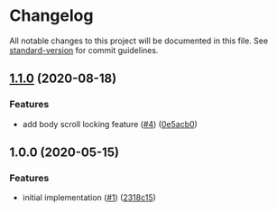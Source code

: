 # Changelog

All notable changes to this project will be documented in this file. See [standard-version](https://github.com/conventional-changelog/standard-version) for commit guidelines.

## [1.1.0](https://github.com/moxystudio/react-navigation/compare/v1.0.0...v1.1.0) (2020-08-18)


### Features

* add body scroll locking feature ([#4](https://github.com/moxystudio/react-navigation/issues/4)) ([0e5acb0](https://github.com/moxystudio/react-navigation/commit/0e5acb0078bd8e797a4d381b594d206309921fe3))

## 1.0.0 (2020-05-15)


### Features

* initial implementation ([#1](https://github.com/moxystudio/react-navigation/issues/1)) ([2318c15](https://github.com/moxystudio/react-navigation/commit/2318c152d752b9ae25b00e7b44985d3e6d45a1c1))
